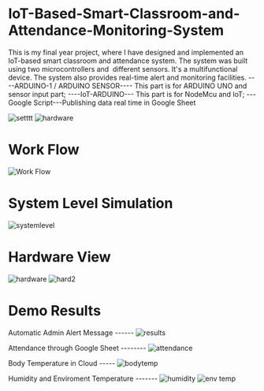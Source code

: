# IoT-Based-Smart-Classroom-and-Attendance-Monitoring-System
This is my final year project, where I have designed and implemented an IoT-based smart classroom and attendance system. The system was built using two microcontrollers and  different sensors. It's a multifunctional device. The system also provides real-time alert and monitoring facilities.
----ARDUINO-1 / ARDUINO SENSOR---- This part is for ARDUINO UNO and sensor input part;
----IoT-ARDUINO--- This part is for NodeMcu and IoT; 
---Google Script---Publishing data real time in Google Sheet

![setttt](https://github.com/Sanjidrifat/IoT-Based-Smart-Classroom-and-Attendance-Monitoring-System/assets/56880721/4cc64165-97f7-44c3-97b0-7829f52a9173)
![hardware](https://github.com/Sanjidrifat/IoT-Based-Smart-Classroom-and-Attendance-Monitoring-System/assets/56880721/872e4e2c-5c45-4bdc-816d-4cb5542a6e7e)
# Work Flow

![Work Flow](https://github.com/Sanjidrifat/IoT-Based-Smart-Classroom-and-Attendance-Monitoring-System/assets/56880721/5f6c4da3-1715-47bd-bbe6-264a311898c5)

# System Level Simulation
![systemlevel](https://github.com/Sanjidrifat/IoT-Based-Smart-Classroom-and-Attendance-Monitoring-System/assets/56880721/3930ce8e-e66a-42c7-8740-880f7055514e)

# Hardware View
![hardware](https://github.com/Sanjidrifat/IoT-Based-Smart-Classroom-and-Attendance-Monitoring-System/assets/56880721/872e4e2c-5c45-4bdc-816d-4cb5542a6e7e)
![hard2](https://github.com/Sanjidrifat/IoT-Based-Smart-Classroom-and-Attendance-Monitoring-System/assets/56880721/edf8a454-0a76-4e09-a107-d8fd1b89d9ac)

# Demo Results
 Automatic Admin Alert Message ------
![results](https://github.com/Sanjidrifat/IoT-Based-Smart-Classroom-and-Attendance-Monitoring-System/assets/56880721/6ae51c0e-c54f-470f-bc28-df5eead00007)

Attendance through Google Sheet --------
![attendance](https://github.com/Sanjidrifat/IoT-Based-Smart-Classroom-and-Attendance-Monitoring-System/assets/56880721/5570b705-b160-42b1-83f4-3a6a6cb9df4d)

Body Temperature in Cloud -----
![bodytemp](https://github.com/Sanjidrifat/IoT-Based-Smart-Classroom-and-Attendance-Monitoring-System/assets/56880721/24b5c9a3-0941-4a52-b9a6-3b97ad1617e7)

Humidity and Enviroment Temperature -------
![humidity](https://github.com/Sanjidrifat/IoT-Based-Smart-Classroom-and-Attendance-Monitoring-System/assets/56880721/a58cc78a-3d2e-4862-8dc7-ca25a646ba60)
![env temp](https://github.com/Sanjidrifat/IoT-Based-Smart-Classroom-and-Attendance-Monitoring-System/assets/56880721/18082e38-0a40-494d-84d2-b3f62527051f)


